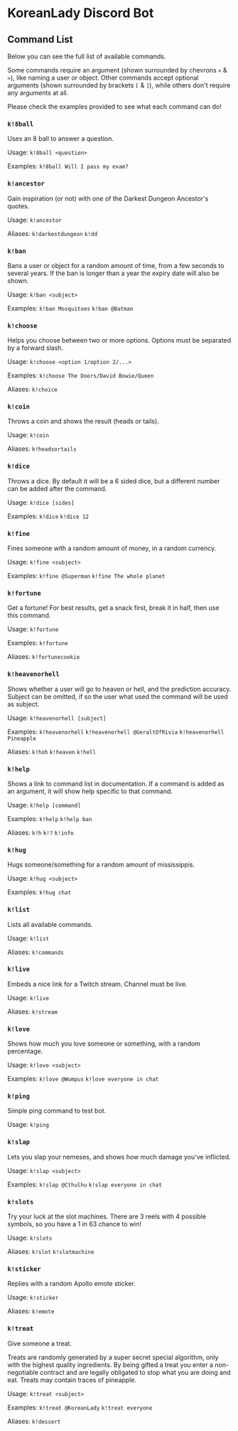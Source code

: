 # KoreanLady Discord Bot

## Command List

Below you can see the full list of available commands.

Some commands require an argument (shown surrounded by chevrons `<` & `>`), like naming a user or object. Other commands accept optional arguments (shown surrounded by brackets `[` & `]`), while others don't require any arguments at all.

Please check the examples provided to see what each command can do!

### `k!8ball`

Uses an 8 ball to answer a question.

Usage: `k!8ball <question>`

Examples: `k!8ball Will I pass my exam?`

### `k!ancestor`

Gain inspiration (or not) with one of the Darkest Dungeon Ancestor's quotes.

Usage: `k!ancestor`

Aliases: `k!darkestdungeon` `k!dd`

### `k!ban`

Bans a user or object for a random amount of time, from a few seconds to several years. If the ban is longer than a year the expiry date will also be shown.

Usage: `k!ban <subject>`

Examples: `k!ban Mosquitoes` `k!ban @Batman`

### `k!choose`

Helps you choose between two or more options. Options must be separated by a forward slash.

Usage: `k!choose <option 1/option 2/...>`

Examples: `k!choose The Doors/David Bowie/Queen`

Aliases: `k!choice`

### `k!coin`

Throws a coin and shows the result (heads or tails).

Usage: `k!coin`

Aliases: `k!headsortails`

### `k!dice`

Throws a dice. By default it will be a 6 sided dice, but a different number can be added after the command.

Usage: `k!dice [sides]`

Examples: `k!dice` `k!dice 12`

### `k!fine`

Fines someone with a random amount of money, in a random currency.

Usage: `k!fine <subject>`

Examples: `k!fine @Superman` `k!fine The whole planet`

### `k!fortune`

Get a fortune! For best results, get a snack first, break it in half, then use this command.

Usage: `k!fortune`

Examples: `k!fortune`

Aliases: `k!fortunecookie`

### `k!heavenorhell`

Shows whether a user will go to heaven or hell, and the prediction accuracy. Subject can be omitted, if so the user what used the command will be used as subject.

Usage: `k!heavenorhell [subject]`

Examples: `k!heavenorhell` `k!heavenorhell @GeraltOfRivia` `k!heavenorhell Pineapple`

Aliases: `k!hoh` `k!heaven` `k!hell`

### `k!help`

Shows a link to command list in documentation. If a command is added as an argument, it will show help specific to that command.

Usage: `k!help [command]`

Examples: `k!help` `k!help ban`

Aliases: `k!h` `k!?` `k!info`

### `k!hug`

Hugs someone/something for a random amount of mississippis.

Usage: `k!hug <subject>`

Examples: `k!hug chat`

### `k!list`

Lists all available commands.

Usage: `k!list`

Aliases: `k!commands`

### `k!live`

Embeds a nice link for a Twitch stream. Channel must be live.

Usage: `k!live`

Aliases: `k!stream`

### `k!love`

Shows how much you love someone or something, with a random percentage.

Usage: `k!love <subject>`

Examples: `k!love @Wumpus` `k!love everyone in chat`

### `k!ping`

Simple ping command to test bot.

Usage: `k!ping`

### `k!slap`

Lets you slap your nemeses, and shows how much damage you've inflicted.

Usage: `k!slap <subject>`

Examples: `k!slap @Cthulhu` `k!slap everyone in chat`

### `k!slots`

Try your luck at the slot machines. There are 3 reels with 4 possible symbols, so you have a 1 in 63 chance to win!

Usage: `k!slots`

Aliases: `k!slot` `k!slotmachine`

### `k!sticker`

Replies with a random Apollo emote sticker.

Usage: `k!sticker`

Aliases: `k!emote`

### `k!treat`

Give someone a treat.

Treats are randomly generated by a super secret special algorithm, only with the highest quality ingredients. By being gifted a treat you enter a non-negotiable contract and are legally obligated to stop what you are doing and eat. Treats may contain traces of pineapple.

Usage: `k!treat <subject>`

Examples: `k!treat @KoreanLady` `k!treat everyone`

Aliases: `k!dessert`
